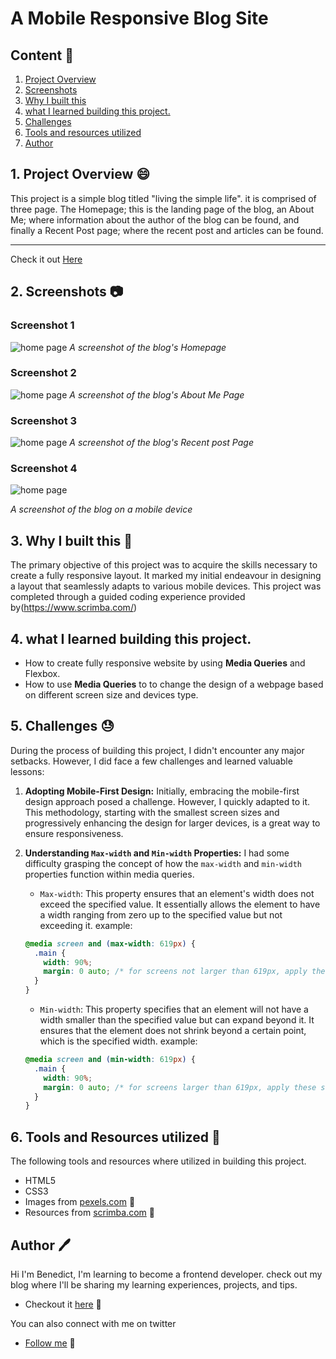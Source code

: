 # A Mobile Responsive Blog Site 

## Content :link:

1. [Project Overview](#1-project-overview-😄)
2. [Screenshots](#2-screenshots-📷)
3. [Why I built this](#3-why-i-built-this-❓)
4. [what I learned building this project.](#4-what-i-learned-while-building-this-project)
5. [Challenges](#5-challenges-😓)
6. [Tools and resources utilized](#6-tools-and-resources-utilized-🔧)
7. [Author](#7-author-🖊️)


## 1. Project Overview :smile:
This project is a simple blog titled "living the simple life". it is comprised of three page. The Homepage; this is the landing page of the blog, an About Me; where information about the author of the blog can be found, and finally a Recent Post page; where the recent post and articles can be found.

***
Check it out [Here](https://bensblogspot.netlify.app/)

## 2. Screenshots :camera:

### Screenshot 1
![home page](/img/Blog-%20homepage.png)
*A screenshot of the blog's Homepage*

### Screenshot 2
![home page](/img/Blog-about-me%20Page.png)
*A screenshot of the blog's About Me Page*

### Screenshot 3
![home page](/img/Blog-%20Recent-Post%20Page.png)
*A screenshot of the blog's Recent post Page*

### Screenshot 4
![home page](/img/Blog-mobile.png)

*A screenshot of the blog on a mobile device*

## 3. Why I built this :hammer:
The primary objective of this project was to acquire the skills necessary to create a fully responsive layout. It marked my initial endeavour in designing a layout that seamlessly adapts to various mobile devices. This project was completed through a guided coding experience provided by(https://www.scrimba.com/)

## 4. what I learned building this project.
- How to create fully responsive website by using **Media Queries** and Flexbox.
- How to use **Media Queries** to to change the design  of a webpage based on different screen size and devices type.


## 5. Challenges :sweat:
During the process of building this project, I didn't encounter any major setbacks. However, I did face a few challenges and learned valuable lessons:

1. **Adopting Mobile-First Design:** Initially, embracing the mobile-first design approach posed a challenge. However, I quickly adapted to it. This methodology, starting with the smallest screen sizes and progressively enhancing the design for larger devices, is a great way to ensure responsiveness.

2. **Understanding `Max-width` and `Min-width` Properties:** I had some difficulty grasping the concept of how the `max-width` and `min-width` properties function within media queries.

   - `Max-width`: This property ensures that an element's width does not exceed the specified value. It essentially allows the element to have a width ranging from zero up to the specified value but not exceeding it. example:

   ```css
   @media screen and (max-width: 619px) {
     .main {
       width: 90%;
       margin: 0 auto; /* for screens not larger than 619px, apply these style rules */
     }
   }
   ```

   - `Min-width`: This property specifies that an element will not have a width smaller than the specified value but can expand beyond it. It ensures that the element does not shrink beyond a certain point, which is the specified width. example:

   ```css
   @media screen and (min-width: 619px) {
     .main {
       width: 90%;
       margin: 0 auto; /* for screens larger than 619px, apply these style rules */
     }
   }
   ```
## 6. Tools and Resources utilized :wrench:
The following tools and resources where utilized in building this project.
- HTML5
- CSS3
- Images from [pexels.com](https://www.pexels.com) :link:
- Resources from [scrimba.com](https://www.scrimba.com) :link:

## Author :pen:
Hi I'm Benedict, I'm learning to become a frontend developer. check out my blog where I'll be sharing my learning experiences, projects, and tips. 
- Checkout it [here](https://www.benneythedev.hashnode.dev/) :link: 

You can also connect with me on twitter
- [Follow me](https://www.twitter.com/CodewithNtaji) :link: 



